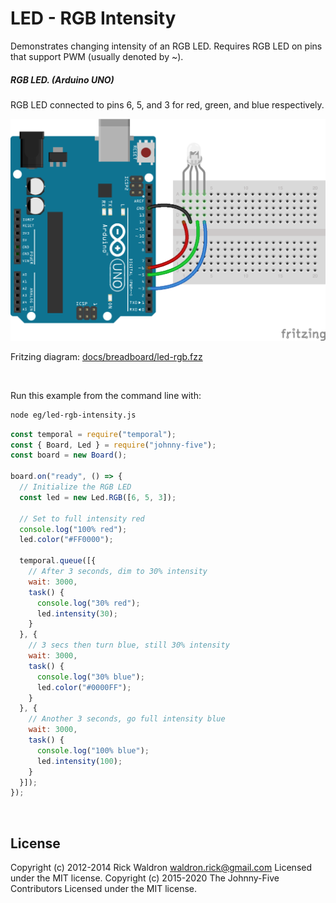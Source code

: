 <!--remove-start-->

# LED - RGB Intensity

<!--remove-end-->


Demonstrates changing intensity of an RGB LED. Requires RGB LED on pins that support PWM (usually denoted by ~).





##### RGB LED. (Arduino UNO)


RGB LED connected to pins 6, 5, and 3 for red, green, and blue respectively.


![docs/breadboard/led-rgb.png](breadboard/led-rgb.png)<br>

Fritzing diagram: [docs/breadboard/led-rgb.fzz](breadboard/led-rgb.fzz)

&nbsp;




Run this example from the command line with:
```bash
node eg/led-rgb-intensity.js
```


```javascript
const temporal = require("temporal");
const { Board, Led } = require("johnny-five");
const board = new Board();

board.on("ready", () => {
  // Initialize the RGB LED
  const led = new Led.RGB([6, 5, 3]);

  // Set to full intensity red
  console.log("100% red");
  led.color("#FF0000");

  temporal.queue([{
    // After 3 seconds, dim to 30% intensity
    wait: 3000,
    task() {
      console.log("30% red");
      led.intensity(30);
    }
  }, {
    // 3 secs then turn blue, still 30% intensity
    wait: 3000,
    task() {
      console.log("30% blue");
      led.color("#0000FF");
    }
  }, {
    // Another 3 seconds, go full intensity blue
    wait: 3000,
    task() {
      console.log("100% blue");
      led.intensity(100);
    }
  }]);
});

```








&nbsp;

<!--remove-start-->

## License
Copyright (c) 2012-2014 Rick Waldron <waldron.rick@gmail.com>
Licensed under the MIT license.
Copyright (c) 2015-2020 The Johnny-Five Contributors
Licensed under the MIT license.

<!--remove-end-->

